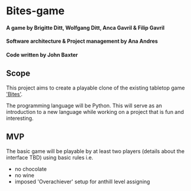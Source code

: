 # Bites-game

#### A game by Brigitte Ditt, Wolfgang Ditt, Anca Gavril & Filip Gavril
#### Software architecture & Project management by Ana Andres
#### Code written by John Baxter

## Scope
This project aims to create a playable clone of the existing tabletop game ['Bites'](https://www.boardgametables.com/products/bites-board-game).

The programming language will be Python. This will serve as an introduction to a new language while working on a project that is fun and interesting.

## MVP
The basic game will be playable by at least two players (details about the interface TBD) using basic rules i.e.
  - no chocolate
  - no wine
  - imposed 'Overachiever' setup for anthill level assigning
